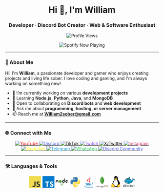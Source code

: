 <h1 align="center">Hi 👋, I'm William</h1>
<h3 align="center">Developer · Discord Bot Creator · Web & Software Enthusiast</h3>

<p align="center">
  <img src="https://komarev.com/ghpvc/?username=william2sober&label=Profile%20views&color=0e75b6&style=flat" alt="Profile Views" />
</p>

<p align="center">
  <img src="https://spotify-github-profile.kittinanx.com/api/view.svg?uid=312byzmt3yb4w42d6l6di4vx2de4&cover_image=true&theme=default&show_offline=true&background_color=121212&interchange=true&bar_color=53b14f&bar_color_cover=true" alt="Spotify Now Playing"/>
</p>

---

### 👋 About Me
Hi! I'm **William**, a passionate developer and gamer who enjoys creating projects and living life sober. I love coding and gaming, and I'm always working on something new!

- 🔭 I’m currently working on various **development projects**  
- 🌱 Learning **Node.js**, **Python**, **Java**, and **MongoDB**  
- 👯 Open to collaborating on **Discord bots** and **web development**  
- 💬 Ask me about **programming, hosting, or server management**  
- 📫 Reach me at **William2sober@gmail.com**

---

### 🌐 Connect with Me
<p align="center">
  <a href="https://www.youtube.com/@William2sober?sub_confirmation=1" target="_blank">
    <img src="https://cdn.jsdelivr.net/gh/simple-icons/simple-icons/icons/youtube.svg" height="30" alt="YouTube" style="color:#FF0000;" />
  </a>
  <a href="https://discord.gg/G8hJGkZMqD" target="_blank">
    <img src="https://cdn.jsdelivr.net/gh/simple-icons/simple-icons/icons/discord.svg" height="30" alt="Discord" style="color:#5865F2;" />
  </a>
  <a href="https://www.tiktok.com/@william2sober" target="_blank">
    <img src="https://cdn.jsdelivr.net/gh/simple-icons/simple-icons/icons/tiktok.svg" height="30" alt="TikTok" style="color:#000000;" />
  </a>
  <a href="https://www.twitch.tv/william2sober" target="_blank">
    <img src="https://cdn.jsdelivr.net/gh/simple-icons/simple-icons/icons/twitch.svg" height="30" alt="Twitch" style="color:#9146FF;" />
  </a>
  <a href="https://x.com/william2sober" target="_blank">
    <img src="https://cdn.jsdelivr.net/gh/simple-icons/simple-icons/icons/x.svg" height="30" alt="X/Twitter" style="color:#000000;" />
  </a>
  <a href="https://www.instagram.com/william2sober" target="_blank">
    <img src="https://cdn.jsdelivr.net/gh/simple-icons/simple-icons/icons/instagram.svg" height="30" alt="Instagram" style="color:#E1306C;" />
  </a>
  <a href="https://www.snapchat.com/add/william2sober" target="_blank">
    <img src="https://cdn.jsdelivr.net/gh/simple-icons/simple-icons/icons/snapchat.svg" height="30" alt="Snapchat" style="color:#FFFC00;" />
  </a>
  <a href="https://t.me/william2sober" target="_blank">
    <img src="https://cdn.jsdelivr.net/gh/simple-icons/simple-icons/icons/telegram.svg" height="30" alt="Telegram" style="color:#26A5E4;" />
  </a>
  <a href="https://api.whatsapp.com/send/?phone=13099483484" target="_blank">
    <img src="https://cdn.jsdelivr.net/gh/simple-icons/simple-icons/icons/whatsapp.svg" height="30" alt="WhatsApp" style="color:#25D366;" />
  </a>
  <a href="https://willy.us.kg/discord" target="_blank">
    <img src="https://cdn.jsdelivr.net/gh/simple-icons/simple-icons/icons/discord.svg" height="30" alt="Discord Community" style="color:#5865F2;" />
  </a>
</p>

---

### 🛠️ Languages & Tools
<p align="center">
  <img src="https://raw.githubusercontent.com/devicons/devicon/master/icons/javascript/javascript-original.svg" alt="JavaScript" height="40"/>
  <img src="https://raw.githubusercontent.com/devicons/devicon/master/icons/typescript/typescript-original.svg" alt="TypeScript" height="40"/>
  <img src="https://raw.githubusercontent.com/devicons/devicon/master/icons/nodejs/nodejs-original-wordmark.svg" alt="Node.js" height="40"/>
  <img src="https://raw.githubusercontent.com/devicons/devicon/master/icons/python/python-original.svg" alt="Python" height="40"/>
  <img src="https://raw.githubusercontent.com/devicons/devicon/master/icons/java/java-original.svg" alt="Java" height="40"/>
  <img src="https://raw.githubusercontent.com/devicons/devicon/master/icons/mongodb/mongodb-original-wordmark.svg" alt="MongoDB" height="40"/>
  <img src="https://raw.githubusercontent.com/devicons/devicon/master/icons/linux/linux-original.svg" alt="Linux" height="40"/>
  <img src="https://raw.githubusercontent.com/devicons/devicon/master/icons/docker/docker-original-wordmark.svg" alt="Docker" height="40"/>
</p>
